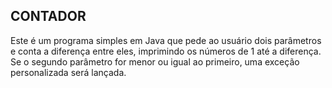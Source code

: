 ## CONTADOR

Este é um programa simples em Java que pede ao usuário dois parâmetros e conta a diferença entre eles, imprimindo os números de 1 até a diferença. Se o segundo parâmetro for menor ou igual ao primeiro, uma exceção personalizada será lançada.
